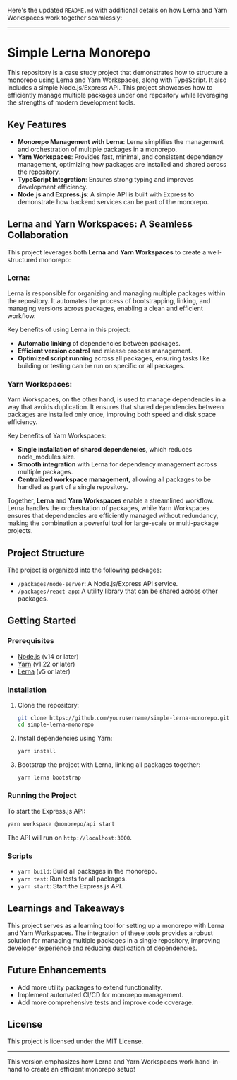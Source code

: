 Here's the updated `README.md` with additional details on how Lerna and Yarn Workspaces work together seamlessly:

---

# Simple Lerna Monorepo

This repository is a case study project that demonstrates how to structure a monorepo using Lerna and Yarn Workspaces, along with TypeScript. It also includes a simple Node.js/Express API. This project showcases how to efficiently manage multiple packages under one repository while leveraging the strengths of modern development tools.

## Key Features

- **Monorepo Management with Lerna**: Lerna simplifies the management and orchestration of multiple packages in a monorepo.
- **Yarn Workspaces**: Provides fast, minimal, and consistent dependency management, optimizing how packages are installed and shared across the repository.
- **TypeScript Integration**: Ensures strong typing and improves development efficiency.
- **Node.js and Express.js**: A simple API is built with Express to demonstrate how backend services can be part of the monorepo.

## Lerna and Yarn Workspaces: A Seamless Collaboration

This project leverages both **Lerna** and **Yarn Workspaces** to create a well-structured monorepo:

### **Lerna**:
Lerna is responsible for organizing and managing multiple packages within the repository. It automates the process of bootstrapping, linking, and managing versions across packages, enabling a clean and efficient workflow.

Key benefits of using Lerna in this project:
- **Automatic linking** of dependencies between packages.
- **Efficient version control** and release process management.
- **Optimized script running** across all packages, ensuring tasks like building or testing can be run on specific or all packages.

### **Yarn Workspaces**:
Yarn Workspaces, on the other hand, is used to manage dependencies in a way that avoids duplication. It ensures that shared dependencies between packages are installed only once, improving both speed and disk space efficiency.

Key benefits of Yarn Workspaces:
- **Single installation of shared dependencies**, which reduces node_modules size.
- **Smooth integration** with Lerna for dependency management across multiple packages.
- **Centralized workspace management**, allowing all packages to be handled as part of a single repository.

Together, **Lerna** and **Yarn Workspaces** enable a streamlined workflow. Lerna handles the orchestration of packages, while Yarn Workspaces ensures that dependencies are efficiently managed without redundancy, making the combination a powerful tool for large-scale or multi-package projects.

## Project Structure

The project is organized into the following packages:

- `/packages/node-server`: A Node.js/Express API service.
- `/packages/react-app`: A utility library that can be shared across other packages.

## Getting Started

### Prerequisites

- [Node.js](https://nodejs.org/) (v14 or later)
- [Yarn](https://yarnpkg.com/) (v1.22 or later)
- [Lerna](https://lerna.js.org/) (v5 or later)

### Installation

1. Clone the repository:

   ```bash
   git clone https://github.com/yourusername/simple-lerna-monorepo.git
   cd simple-lerna-monorepo
   ```

2. Install dependencies using Yarn:

   ```bash
   yarn install
   ```

3. Bootstrap the project with Lerna, linking all packages together:

   ```bash
   yarn lerna bootstrap
   ```

### Running the Project

To start the Express.js API:

```bash
yarn workspace @monorepo/api start
```

The API will run on `http://localhost:3000`.

### Scripts

- `yarn build`: Build all packages in the monorepo.
- `yarn test`: Run tests for all packages.
- `yarn start`: Start the Express.js API.

## Learnings and Takeaways

This project serves as a learning tool for setting up a monorepo with Lerna and Yarn Workspaces. The integration of these tools provides a robust solution for managing multiple packages in a single repository, improving developer experience and reducing duplication of dependencies.

## Future Enhancements

- Add more utility packages to extend functionality.
- Implement automated CI/CD for monorepo management.
- Add more comprehensive tests and improve code coverage.

## License

This project is licensed under the MIT License.

---

This version emphasizes how Lerna and Yarn Workspaces work hand-in-hand to create an efficient monorepo setup!
